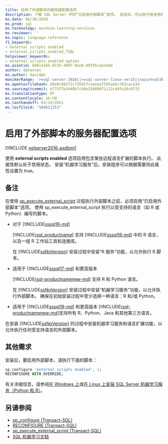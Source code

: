 ```yaml
---
title: 启用了外部脚本的服务器配置选项
description: 了解 SQL Server 中的“已启用外部脚本”选项。 启用后，可以执行用支持的语言（如 R 或 Python）编写的外部脚本。
ms.date: 06/30/2020
ms.prod: sql
ms.technology: machine-learning-services
ms.reviewer: ''
ms.topic: language-reference
f1_keywords:
- external scripts enabled
- external_scripts_enabled_TSQL
helpviewer_keywords:
- external scripts enabled option
ms.assetid: 9d0ce165-8719-4007-9ae8-00f85cab3a0d
author: dphansen
ms.author: davidph
monikerRange: '>=sql-server-2016||>=sql-server-linux-ver15||=azuresqldb-mi-current'
ms.openlocfilehash: dda9c982f2cf26457caaeeaf595ae9c783cace3d
ms.sourcegitcommit: bf7577b3448b7cb0e336808f1112c44fa18c6f33
ms.translationtype: HT
ms.contentlocale: zh-CN
ms.lasthandoff: 03/19/2021
ms.locfileid: "104611153"
---
```

# <a name="external-scripts-enabled-server-configuration-option"></a>启用了外部脚本的服务器配置选项
[!INCLUDE [sqlserver2016-asdbmi](../../includes/applies-to-version/sqlserver2016-asdbmi.md)]

使用 **external scripts enabled** 选项启用包含某些远程语言扩展的脚本执行。 此属性默认处于禁用状态。 安装“机器学习服务”后，安装程序可以根据需要将此属性设置为 true。

## <a name="remarks"></a>备注

在使用 [sp_execute_external_script](../../relational-databases/system-stored-procedures/sp-execute-external-script-transact-sql.md) 过程执行外部脚本之前，必须启用“已启用外部脚本”选项。 使用 sp_execute_external_script 执行以受支持的语言（如 R 或 Python）编写的脚本。 

+ 对于 [!INCLUDE[sssql16-md](../../includes/sssql16-md.md)]

    [!INCLUDE[rsql_productname](../../includes/rsql-productname-md.md)] 支持 [!INCLUDE[sssql16-md](../../includes/sssql16-md.md)] 中的 R 语言，以及一组 R 工作站工具和连接库。

    在 [!INCLUDE[ssNoVersion](../../includes/ssnoversion-md.md)] 安装过程中安装“R 服务”功能，以允许执行 R 脚本。

+ 适用于 [!INCLUDE[sssql17-md](../../includes/sssql17-md.md)] 和更高版本

    [!INCLUDE[rsql-productnamenew-md](../../includes/rsql-productnamenew-md.md)] 支持 R 和 Python 语言。

    在 [!INCLUDE[ssNoVersion](../../includes/ssnoversion-md.md)] 安装过程中安装“机器学习服务”功能，以允许执行外部脚本。 确保在初始安装过程中至少选择一种语言：R 和/或 Python。
    
+ 适用于 [!INCLUDE[sssql19-md](../../includes/sssql19-md.md)] 和更高版本 [!INCLUDE[rsql-productnamenew-md](../../includes/rsql-productnamenew-md.md)]支持所有 R、Python、Java 和其他第三方语言。

在安装 [!INCLUDE[ssNoVersion](../../includes/ssnoversion-md.md)] 的过程中安装机器学习服务和语言扩展功能，以允许执行任何受支持语言的外部脚本。

## <a name="additional-requirements"></a>其他需求

安装后，要启用外部脚本，请执行下面的脚本：

```sql
sp_configure 'external scripts enabled', 1;
RECONFIGURE WITH OVERRIDE;  
```

有关详细信息，请参阅[在 Windows 上](../../machine-learning/install/sql-machine-learning-services-windows-install.md)或[在 Linux 上安装 SQL Server 机器学习服务（Python 和 R）](../../linux/sql-server-linux-setup-machine-learning-docker.md?toc=/sql/machine-learning/toc.json)。

## <a name="see-also"></a>另请参阅

+ [sp_configure &#40;Transact-SQL&#41;](../../relational-databases/system-stored-procedures/sp-configure-transact-sql.md)
+ [RECONFIGURE (Transact-SQL)](../../t-sql/language-elements/reconfigure-transact-sql.md)
+ [sp_execute_external_script (Transact-SQL)](../../relational-databases/system-stored-procedures/sp-execute-external-script-transact-sql.md)
+ [SQL 机器学习文档](../../machine-learning/index.yml)

